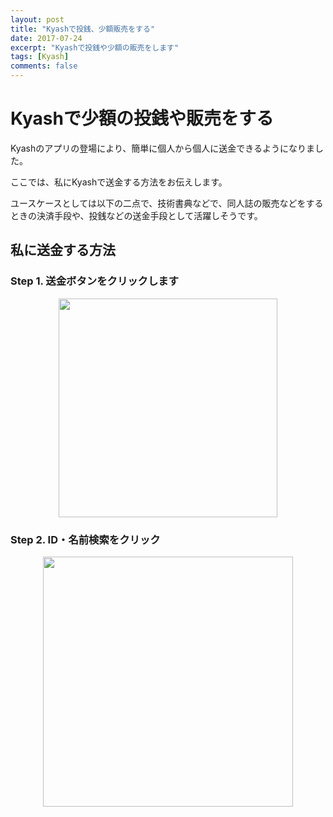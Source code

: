 ```yaml
---
layout: post
title: "Kyashで投銭、少額販売をする"
date: 2017-07-24
excerpt: "Kyashで投銭や少額の販売をします"
tags: [Kyash]
comments: false
---
```


# Kyashで少額の投銭や販売をする
Kyashのアプリの登場により、簡単に個人から個人に送金できるようになりました。 

ここでは、私にKyashで送金する方法をお伝えします。  

ユースケースとしては以下の二点で、技術書典などで、同人誌の販売などをするときの決済手段や、投銭などの送金手段として活躍しそうです。  

## 私に送金する方法  

### Step 1. 送金ボタンをクリックします
<div align="center"> 
  <img width="350px" src="https://user-images.githubusercontent.com/4949982/41200261-36432218-6cdc-11e8-9282-ee9456e5e04b.png">
</div>

### Step 2. ID・名前検索をクリック
<div align="center"> 
  <img width="400px" src="https://user-images.githubusercontent.com/4949982/41200307-38c381a8-6cdd-11e8-85e4-507cd02930e3.png">
</div>
